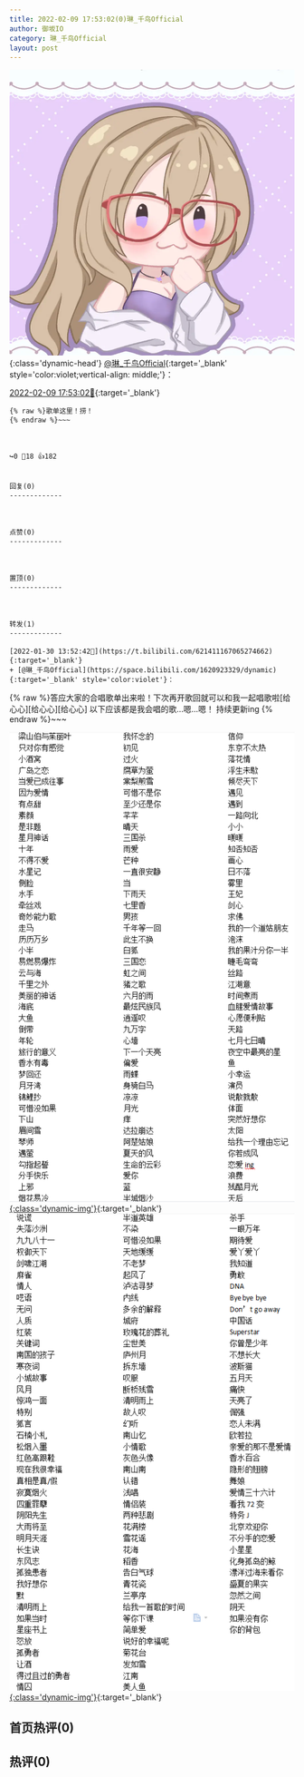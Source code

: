 ```yaml
---
title: 2022-02-09 17:53:02(0)琳_千鸟Official
author: 御坂IO
category: 琳_千鸟Official
layout: post
---
```


![img](/images/c0a88f85ebd0d056f37b114e0748e69556c8b488.jpg){:class='dynamic-head'}
[@琳_千鸟Official](https://space.bilibili.com/1620923329/dynamic){:target='_blank' style='color:violet;vertical-align: middle;'}：

[2022-02-09 17:53:02🔗](https://t.bilibili.com/625183952238769197){:target='_blank'}

~~~
{% raw %}歌单这里！捞！
{% endraw %}~~~



↪️0 💬18 👍182


回复(0)
-------------



点赞(0)
-------------



置顶(0)
-------------



转发(1)
-------------

[2022-01-30 13:52:42🔗](https://t.bilibili.com/621411167065274662){:target='_blank'}
+ [@琳_千鸟Official](https://space.bilibili.com/1620923329/dynamic){:target='_blank' style='color:violet'}：
~~~
{% raw %}答应大家的合唱歌单出来啦！下次再开歌回就可以和我一起唱歌啦[给心心][给心心][给心心]
以下应该都是我会唱的歌…嗯…嗯！
持续更新ing
{% endraw %}~~~


[![img](/images/4a7974fa0106fca27bd656109fbdd4a8386c86b6.png){:class='dynamic-img'}](/images/4a7974fa0106fca27bd656109fbdd4a8386c86b6.png){:target='_blank'}
[![img](/images/ec76c00ca7eae2d7b5b243d277fb626d8cf561b3.png){:class='dynamic-img'}](/images/ec76c00ca7eae2d7b5b243d277fb626d8cf561b3.png){:target='_blank'}




首页热评(0)
-------------



热评(0)
-------------




